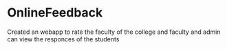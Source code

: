 # OnlineFeedback
Created an webapp to rate the faculty of the college and faculty and admin can view the responces of the students
